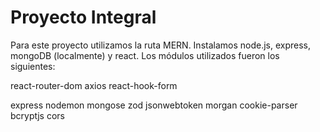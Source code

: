 
# Proyecto Integral 

<!-- Inicio del Proyecto -->

Para este proyecto utilizamos la ruta MERN. Instalamos node.js, express, mongoDB (localmente) y react.
Los módulos utilizados fueron los siguientes:


<!-- modulos usados en el Frontend -->

react-router-dom    <!--  Permite la navegación entre diferentes páginas o vistas en una aplicación React de una sola página  -->
axios               <!--  para hacer peticiones a servidores, muy usado para consumir APIs desde el frontend.  -->
react-hook-form     <!--  Librería para gestionar formularios en React de manera eficiente y sencilla  -->


<!-- modulos usados en el Backend -->

express         <!-- framework de node   -->
nodemon         <!-- Para que el server siga corriendo sin necesidad de volver a iniciar   -->
mongose         <!-- Para conectar con la BD  -->
zod             <!--  Librería para validación y parsing de esquemas de datos -->
jsonwebtoken    <!--  Permite crear y verificar tokens JWT, útiles para autenticación y autorización. -->
morgan          <!--  Middleware para registrar solicitudes HTTP en el servidor, útil para depuración y monitoreo.  -->
cookie-parser   <!--  Middleware para analizar cookies en las solicitudes HTTP.  -->
bcryptjs        <!--  Librería para encriptar y comparar contraseñas de forma segura.  -->
cors  <!-- es para enlazar el puerto del back con el front-->
